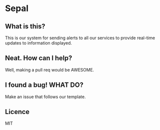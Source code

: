 # Sepal

## What is this?

This is our system for sending alerts to all our services to provide real-time updates to information displayed.

## Neat. How can I help?

Well, making a pull req would be AWESOME.

## I found a bug! WHAT DO?

Make an issue that follows our template.

## Licence

MIT
